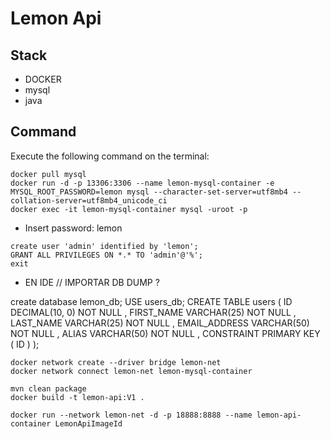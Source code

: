 # Lemon Api

## Stack

- DOCKER
- mysql
- java

## Command

Execute the following command on the terminal:

```
docker pull mysql
docker run -d -p 13306:3306 --name lemon-mysql-container -e MYSQL_ROOT_PASSWORD=lemon mysql --character-set-server=utf8mb4 --collation-server=utf8mb4_unicode_ci
docker exec -it lemon-mysql-container mysql -uroot -p
```

- Insert password: lemon

```
create user 'admin' identified by 'lemon';
GRANT ALL PRIVILEGES ON *.* TO 'admin'@'%';
exit
```
- EN IDE // IMPORTAR DB DUMP ?

create database lemon_db;
USE users_db;
CREATE TABLE users
(
ID DECIMAL(10, 0) NOT NULL
, FIRST_NAME VARCHAR(25) NOT NULL
, LAST_NAME VARCHAR(25) NOT NULL
, EMAIL_ADDRESS VARCHAR(50) NOT NULL
, ALIAS VARCHAR(50) NOT NULL
, CONSTRAINT PRIMARY KEY ( ID ) );

```
docker network create --driver bridge lemon-net
docker network connect lemon-net lemon-mysql-container

mvn clean package
docker build -t lemon-api:V1 .

docker run --network lemon-net -d -p 18888:8888 --name lemon-api-container LemonApiImageId
```
